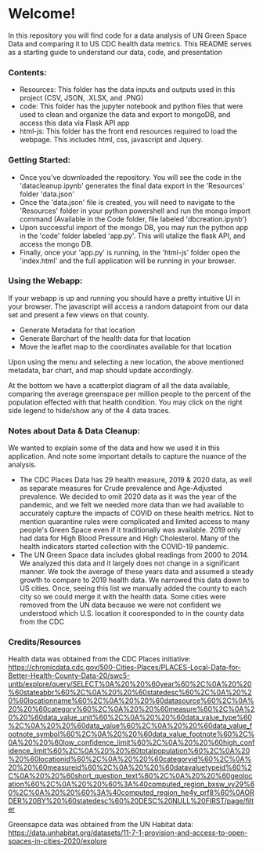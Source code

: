 # Welcome!
In this repository you will find code for a data analysis of UN Green Space Data and comparing it to US CDC health data metrics.
This README serves as a starting guide to understand our data, code, and presentation

### Contents:
- Resources: This folder has the data inputs and outputs used in this project (CSV, JSON, .XLSX, and .PNG)
- code: This folder has the jupyter notebook and python files that were used to clean and organize the data and export to mongoDB, and access this data via Flask API app
- html-js: This folder has the front end resources required to load the webpage. This includes html, css, javascript and Jquery.

### Getting Started:
- Once you've downloaded the repository. You will see the code in the 'datacleanup.ipynb' generates the final data export in the 'Resources' folder 'data.json'
- Once the 'data.json' file is created, you will need to navigate to the 'Resources' folder in your python powershell and run the mongo import command (Available in the Code folder, file labeled 'dbcreation.ipynb')
- Upon successful import of the mongo DB, you may run the python app in the 'code' folder labeled 'app.py'. This will utalize the flask API, and access the mongo DB. 
- Finally, once your 'app.py' is running, in the 'html-js' folder open the 'index.html' and the full application will be running in your browser.

### Using the Webapp:
If your webapp is up and running you should have a pretty intuitive UI in your browser. 
The javascript will access a random datapoint from our data set and present a few views on that county. 
- Generate Metadata for that location
- Generate Barchart of the health data for that location
- Move the leaflet map to the coordinates available for that location

Upon using the menu and selecting a new location, the above mentioned metadata, bar chart, and map should update accordingly.

At the bottom we have a scatterplot diagram of all the data available, comparing the average greenspace per million people to the percent of the population effected with that health condition. You may click on the right side legend to hide/show any of the 4 data traces. 

### Notes about Data & Data Cleanup:
We wanted to explain some of the data and how we used it in this application. And note some important details to capture the nuance of the analysis.
- The CDC Places Data has 29 health measure, 2019 & 2020 data, as well as separate measures for Crude prevalence and Age-Adjusted prevalence. We decided to omit 2020 data as it was the year of the pandemic, and we felt we needed more data than we had available to accurately capture the impacts of COVID on these health metrics. Not to mention quarantine rules were complicated and limited access to many people's Green Space even if it traditionally was available. 2019 only had data for High Blood Pressure and High Cholesterol. Many of the health indicators started collection with the COVID-19 pandemic. 
- The UN Green Space data includes global readings from 2000 to 2014. We analyzed this data and it largely does not change in a significant manner. We took the average of these years data and assumed a steady growth to compare to 2019 health data. We narrowed this data down to US cities. Once, seeing this list we manually added the county to each city so we could merge it with the health data. Some cities were removed from the UN data because we were not confident we understood which U.S. location it cooresponded to in the county data from the CDC

### Credits/Resources
Health data was obtained from the CDC Places initiative:
https://chronicdata.cdc.gov/500-Cities-Places/PLACES-Local-Data-for-Better-Health-County-Data-20/swc5-untb/explore/query/SELECT%0A%20%20%60year%60%2C%0A%20%20%60stateabbr%60%2C%0A%20%20%60statedesc%60%2C%0A%20%20%60locationname%60%2C%0A%20%20%60datasource%60%2C%0A%20%20%60category%60%2C%0A%20%20%60measure%60%2C%0A%20%20%60data_value_unit%60%2C%0A%20%20%60data_value_type%60%2C%0A%20%20%60data_value%60%2C%0A%20%20%60data_value_footnote_symbol%60%2C%0A%20%20%60data_value_footnote%60%2C%0A%20%20%60low_confidence_limit%60%2C%0A%20%20%60high_confidence_limit%60%2C%0A%20%20%60totalpopulation%60%2C%0A%20%20%60locationid%60%2C%0A%20%20%60categoryid%60%2C%0A%20%20%60measureid%60%2C%0A%20%20%60datavaluetypeid%60%2C%0A%20%20%60short_question_text%60%2C%0A%20%20%60geolocation%60%2C%0A%20%20%60%3A%40computed_region_bxsw_vy29%60%2C%0A%20%20%60%3A%40computed_region_he4y_prf8%60%0AORDER%20BY%20%60statedesc%60%20DESC%20NULL%20FIRST/page/filter

Greensapce data was obtained from the UN Habitat data:
https://data.unhabitat.org/datasets/11-7-1-provision-and-access-to-open-spaces-in-cities-2020/explore 
